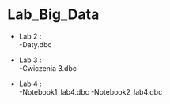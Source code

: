 # Lab_Big_Data
- Lab 2 : <br>
-Daty.dbc <br>

- Lab 3 : <br>
-Cwiczenia 3.dbc
- Lab 4 : <br>
-Notebook1_lab4.dbc
-Notebook2_lab4.dbc
